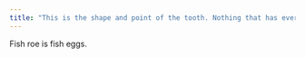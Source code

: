```yaml
---
title: "This is the shape and point of the tooth. Nothing that has ever lived will not die."
---
```

Fish roe is fish eggs.
